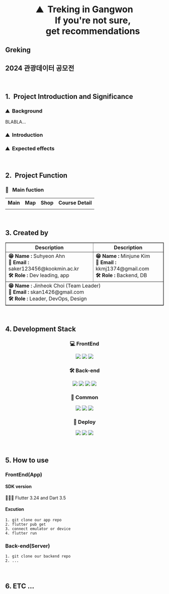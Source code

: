 <div align="center">
<br>
<br>

# ⛰️&nbsp;&nbsp;Treking in Gangwon <br>&nbsp;&nbsp;&nbsp;&nbsp;&nbsp;&nbsp;&nbsp;&nbsp;If you're not sure, <br>&nbsp;&nbsp;&nbsp;&nbsp;&nbsp;&nbsp;&nbsp;&nbsp;get recommendations

</div>

## Greking 

## 2024 관광데이터 공모전

<br>

## 1.&nbsp;&nbsp;Project Introduction and Significance

### ⛰️&nbsp;&nbsp;Background
 

BLABLA...

### ⛰️&nbsp;&nbsp;Introduction




### ⛰️&nbsp;&nbsp;Expected effects



<br>

## 2.&nbsp;&nbsp;Project Function

### 📌&nbsp;&nbsp; Main fuction

<table>
  <tr>
    <th style="text-align:center;">Main</th>
    <th style="text-align:center;">Map</th>
    <th style="text-align:center;">Shop</th>
    <th style="text-align:center;">Course Detail</th>
  </tr>
  <tr>
    <td style="text-align:center;"><img src=""></td>
    <td style="text-align:center;"><img src=""></td>
    <td style="text-align:center;"><img src=""></td>
    <td style="text-align:center;"><img src=""></td>
  </tr>


</table>







<br>





## 3. Created by

<table align="center" border="1" cellpadding="0" cellspacing="0">
  <tr>
    <th>Description</th>
    <th>Description</th>
  </tr>
  <tr>
    <td>
      <strong>😁 Name :</strong> Suhyeon Ahn<br>
      <strong>📧 Email :</strong> saker123456@kookmin.ac.kr<br>
      <strong>🛠 Role :</strong> Dev leading, app
    </td>
    <td>
      <strong>😁 Name :</strong> Minjune Kim<br>
      <strong>📧 Email :</strong> kkmj1374@gmail.com<br>
      <strong>🛠 Role :</strong> Backend, DB
    </td>
  </tr>
  <tr>
    <td colspan="2">
      <strong>😁 Name :</strong> Jinheok Choi (Team Leader)<br>
      <strong>📧 Email :</strong> skan1426@gmail.com<br>
      <strong>🛠 Role :</strong> Leader, DevOps, Design
    </td>
  </tr>
</table>

<br>

## 4. Development Stack

<div align="center">

 ### 💻 FrontEnd
 <img src="https://img.shields.io/badge/flutter-02569B?style=for-the-badge&logo=flutter&logoColor=white">
 <img src="https://img.shields.io/badge/Dart-0175C2?style=for-the-badge&logo=Dart&logoColor=white">
 <img src="https://img.shields.io/badge/Android_Studio-3DDC84?style=for-the-badge&logo=android-studio&logoColor=white">

 
 ### 🛠️ Back-end
<img src="https://img.shields.io/badge/spring-6DB33F?style=for-the-badge&logo=spring&logoColor=white"> 
<img src="https://img.shields.io/badge/springboot-6DB33F?style=for-the-badge&logo=springboot&logoColor=white">
 <img src="https://img.shields.io/badge/Firebase-FFCA28?style=for-the-badge&logo=Firebase&logoColor=white">
 <img src = "https://img.shields.io/badge/PostgreSQL-336791?style=for-the-badge&logo=postgresql&logoColor=white">
 


 ### 🤝 Common
 <img src="https://img.shields.io/badge/Figma-F24E1E?style=for-the-badge&logo=Figma&logoColor=white">
 <img src="https://img.shields.io/badge/Notion-000000?style=for-the-badge&logo=Notion&logoColor=white">
 <img src="https://img.shields.io/badge/github-181717?style=for-the-badge&logo=github&logoColor=white">

 ### 🚀 Deploy

 <img src="https://img.shields.io/badge/Amazon%20AWS-232F3E?style=for-the-badge&logo=Amazon%20AWS&logoColor=white">
 <img src="https://img.shields.io/badge/Amazon%20EC2-FF9900?style=for-the-badge&logo=amazon-ec2&logoColor=white">
 <img src="https://img.shields.io/badge/Amazon%20S3-569A31?style=for-the-badge&logo=amazon-s3&logoColor=white">

</div>



<br>



<br>

## 5. How to use


### FrontEnd(App)

#### SDK version
 🧑🏿‍💻 Flutter 3.24 and Dart 3.5 
#### Excution
```
1. git clone our app repo
2. flutter pub get 
3. connect emulator or device
4. flutter run
```

### Back-end(Server)
```
1. git clone our backend repo
2. ... 
```

<br>

## 6. ETC ... 




